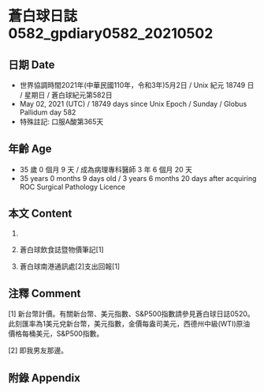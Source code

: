 [_metadata_:encoding]: - "utf-8"
[_metadata_:language]: - "zh-Hant-TW"
[_metadata_:fileformat]: - "markdown"
[_metadata_:MIME_type]: - "text/plain"
[_metadata_:markdown_version]: - "commonmark version 0.29"
[_metadata_:markdown_spec]: - "https://spec.commonmark.org/0.29/"

# 蒼白球日誌0582_gpdiary0582_20210502 #

## 日期 Date ##

* 世界協調時間2021年(中華民國110年，令和3年)5月2日 / Unix 紀元 18749 日 / 星期日 / 蒼白球紀元第582日
* May 02, 2021 (UTC) / 18749 days since Unix Epoch / Sunday / Globus Pallidum day 582
* 特殊註記: 口服A酸第365天

## 年齡 Age ##

* 35 歲 0 個月 9 天 / 成為病理專科醫師 3 年 6 個月 20 天
* 35 years 0 months 9 days old / 3 years 6 months 20 days after acquiring ROC Surgical Pathology Licence

## 本文 Content ##

1. 

    
2. 蒼白球飲食誌暨物價筆記[1]

    
3. 蒼白球南港通訊處[2]支出回報[1]

    

## 注釋 Comment ##

[1] 新台幣計價。有關新台幣、美元指數、S&P500指數請參見蒼白球日誌0520。此刻匯率為1美元兌新台幣，美元指數，金價每盎司美元，西德州中級(WTI)原油價格每桶美元，S&P500指數。


[2] 即我男友那邊。



## 附錄 Appendix ##

